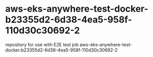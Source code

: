 # aws-eks-anywhere-test-docker-b23355d2-6d38-4ea5-958f-110d30c30692-2
repository for use with E2E test job aws-eks-anywhere-test-docker:b23355d2-6d38-4ea5-958f-110d30c30692-2
